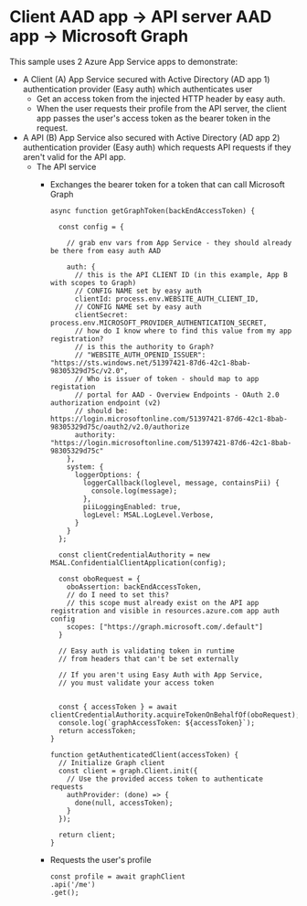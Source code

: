 # Client AAD app -> API server AAD app -> Microsoft Graph

This sample uses 2 Azure App Service apps to demonstrate:
* A Client (A) App Service secured with Active Directory (AD app 1) authentication provider (Easy auth) which authenticates user
    * Get an access token from the injected HTTP header by easy auth. 
    * When the user requests their profile from the API server, the client app passes the user's access token as the bearer token in the request.
* A API (B) App Service also secured with Active Directory (AD app 2) authentication provider (Easy auth) which requests API requests if they aren't valid for the API app. 
  * The API service 
      * Exchanges the bearer token for a token that can call Microsoft Graph
      
          ```
          async function getGraphToken(backEndAccessToken) {

            const config = {

              // grab env vars from App Service - they should already be there from easy auth AAD

              auth: {
                // this is the API CLIENT ID (in this example, App B with scopes to Graph)
                // CONFIG NAME set by easy auth
                clientId: process.env.WEBSITE_AUTH_CLIENT_ID,
                // CONFIG NAME set by easy auth
                clientSecret: process.env.MICROSOFT_PROVIDER_AUTHENTICATION_SECRET,
                // how do I know where to find this value from my app registration?
                // is this the authority to Graph? 
                // "WEBSITE_AUTH_OPENID_ISSUER": "https://sts.windows.net/51397421-87d6-42c1-8bab-98305329d75c/v2.0",
                // Who is issuer of token - should map to app registation
                // portal for AAD - Overview Endpoints - OAuth 2.0 authorization endpoint (v2)
                // should be: https://login.microsoftonline.com/51397421-87d6-42c1-8bab-98305329d75c/oauth2/v2.0/authorize
                authority: "https://login.microsoftonline.com/51397421-87d6-42c1-8bab-98305329d75c"
              },
              system: {
                loggerOptions: {
                  loggerCallback(loglevel, message, containsPii) {
                    console.log(message);
                  },
                  piiLoggingEnabled: true,
                  logLevel: MSAL.LogLevel.Verbose,
                }
              }
            };

            const clientCredentialAuthority = new MSAL.ConfidentialClientApplication(config);

            const oboRequest = {
              oboAssertion: backEndAccessToken,
              // do I need to set this?
              // this scope must already exist on the API app registration and visible in resources.azure.com app auth config
              scopes: ["https://graph.microsoft.com/.default"]
            }

            // Easy auth is validating token in runtime
            // from headers that can't be set externally

            // If you aren't using Easy Auth with App Service, 
            // you must validate your access token


            const { accessToken } = await clientCredentialAuthority.acquireTokenOnBehalfOf(oboRequest);
            console.log(`graphAccessToken: ${accessToken}`);
            return accessToken;
          }

          function getAuthenticatedClient(accessToken) {
            // Initialize Graph client
            const client = graph.Client.init({
              // Use the provided access token to authenticate requests
              authProvider: (done) => {
                done(null, accessToken);
              }
            });

            return client;
          }        
          ```
      
      * Requests the user's profile
      
          ```
          const profile = await graphClient
          .api('/me')
          .get();
          ```
